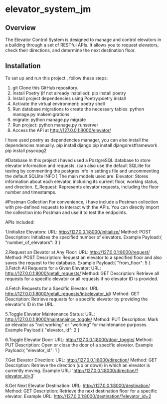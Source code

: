 # elevator_system_jm

## Overview

The Elevator Control System is designed to manage and control elevators in a building through a set of RESTful APIs. 
It allows you to request elevators, check their directions, and determine the next destination floor.

## Installation

To set up and run this project , follow these steps:

1. git Clone this GitHub repository.
2. Install Poetry (if not already installed): pip install poetry
3. Install project dependencies using Poetry:poetry install
4. Activate the virtual environment: poetry shell
5. Run database migrations to create the necessary tables: python manage.py makemigrations
6. migrate: python manage.py migrate
7. Run project: python manage.py runserver
8. Access the API at http://127.0.0.1:8000/elevator/

I have used poetry as dependencies manager, you can also install the dependencies manually.
pip install django
pip install djangorestframework
pip install psycopg2



#Database 
In this project i haved used a PostgreSQL database to store elevator information and requests.
(can also use the default SQLlite for testing by commenting the postgres 
info in settings file  and uncommenting the default SQLlite INFO ) 
The main models used are:
Elevator: Stores information about each elevator, including its current floor, working status, and direction.
E_Request: Represents elevator requests, including the floor number and timestamps.



#Postman Collection
For convenience, i have include a Postman collection with pre-defined requests to interact with the APIs. 
You can directly import the collection into Postman and use it to test the endpoints.

APIs included:

1.Initialize Elevators:
  URL: http://127.0.0.1:8000/initialize/
  Method: POST
  Description: Initializes the specified number of elevators.
  Example Payload:{
      "number_of_elevators": 3
  }

2.Request an Elevator at Any Floor:
  URL: http://127.0.0.1:8000/request/
  Method: POST
  Description: Request an elevator to a specified floor and also saves the request to the database.
  Example Payload:{
    "from_floor": 5
}
3.Fetch All Requests for a Given Elevator:
  URL: http://127.0.0.1:8000/getall_requests/
  Method: GET
  Description: Retrieve all requests for a specific elevator or all requests if no elevator ID is provided.
  
4.Fetch Requests for a Specific Elevator:
  URL: http://127.0.0.1:8000/getall_requests/<int:elevator_id>/
  Method: GET
  Description: Retrieve requests for a specific elevator by providing the elevator's ID in the URL.
  
5.Toggle Elevator Maintenance Status:
  URL: http://127.0.0.1:8000/maintanaince_toggle/
  Method: PUT
  Description: Mark an elevator as "not working" or "working" for maintenance purposes.
  Example Payload:{
    "elevator_id": 2
}

6.Toggle Elevator Door:
  URL: http://127.0.0.1:8000/door_toggle/
  Method: PUT
  Description: Open or close the door of a specific elevator.
  Example Payload:{
    "elevator_id": 1
}

7.Get Elevator Direction:
  URL: http://127.0.0.1:8000/direction/
  Method: GET
  Description: Retrieve the direction (up or down) in which an elevator is currently moving.
  Example URL: 'http://127.0.0.1:8000/direction/?elevator_id=3'

8.Get Next Elevator Destination:
  URL: http://127.0.0.1:8000/destination/
  Method: GET
  Description: Retrieve the next destination floor for a specific elevator.
  Example URL: http://127.0.0.1:8000/destination/?elevator_id=2

